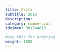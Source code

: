 ```yaml
---
title: Fritz 
subtitle: 2019
description:
category: commercial
idvimeo: 301344818

#use this for ordering
weight: 1800
---
```

<!--stackedit_data:
eyJoaXN0b3J5IjpbLTEyMjQ3Njc2ODYsLTEzMDM2OTkyNDQsMT
Y1NjIxNDQ4NSwxNzcxOTgzNiwyNDM1MzY5NDNdfQ==
-->
